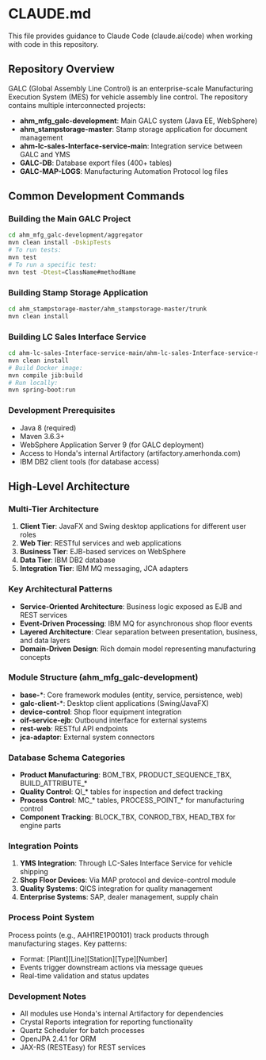 # CLAUDE.md

This file provides guidance to Claude Code (claude.ai/code) when working with code in this repository.

## Repository Overview

GALC (Global Assembly Line Control) is an enterprise-scale Manufacturing Execution System (MES) for vehicle assembly line control. The repository contains multiple interconnected projects:

- **ahm_mfg_galc-development**: Main GALC system (Java EE, WebSphere)
- **ahm_stampstorage-master**: Stamp storage application for document management
- **ahm-lc-sales-Interface-service-main**: Integration service between GALC and YMS
- **GALC-DB**: Database export files (400+ tables)
- **GALC-MAP-LOGS**: Manufacturing Automation Protocol log files

## Common Development Commands

### Building the Main GALC Project
```bash
cd ahm_mfg_galc-development/aggregator
mvn clean install -DskipTests
# To run tests:
mvn test
# To run a specific test:
mvn test -Dtest=ClassName#methodName
```

### Building Stamp Storage Application
```bash
cd ahm_stampstorage-master/ahm_stampstorage-master/trunk
mvn clean install
```

### Building LC Sales Interface Service
```bash
cd ahm-lc-sales-Interface-service-main/ahm-lc-sales-Interface-service-main
mvn clean install
# Build Docker image:
mvn compile jib:build
# Run locally:
mvn spring-boot:run
```

### Development Prerequisites
- Java 8 (required)
- Maven 3.6.3+
- WebSphere Application Server 9 (for GALC deployment)
- Access to Honda's internal Artifactory (artifactory.amerhonda.com)
- IBM DB2 client tools (for database access)

## High-Level Architecture

### Multi-Tier Architecture
1. **Client Tier**: JavaFX and Swing desktop applications for different user roles
2. **Web Tier**: RESTful services and web applications
3. **Business Tier**: EJB-based services on WebSphere
4. **Data Tier**: IBM DB2 database
5. **Integration Tier**: IBM MQ messaging, JCA adapters

### Key Architectural Patterns
- **Service-Oriented Architecture**: Business logic exposed as EJB and REST services
- **Event-Driven Processing**: IBM MQ for asynchronous shop floor events
- **Layered Architecture**: Clear separation between presentation, business, and data layers
- **Domain-Driven Design**: Rich domain model representing manufacturing concepts

### Module Structure (ahm_mfg_galc-development)
- **base-***: Core framework modules (entity, service, persistence, web)
- **galc-client-***: Desktop client applications (Swing/JavaFX)
- **device-control**: Shop floor equipment integration
- **oif-service-ejb**: Outbound interface for external systems
- **rest-web**: RESTful API endpoints
- **jca-adaptor**: External system connectors

### Database Schema Categories
- **Product Manufacturing**: BOM_TBX, PRODUCT_SEQUENCE_TBX, BUILD_ATTRIBUTE_*
- **Quality Control**: QI_* tables for inspection and defect tracking
- **Process Control**: MC_* tables, PROCESS_POINT_* for manufacturing control
- **Component Tracking**: BLOCK_TBX, CONROD_TBX, HEAD_TBX for engine parts

### Integration Points
1. **YMS Integration**: Through LC-Sales Interface Service for vehicle shipping
2. **Shop Floor Devices**: Via MAP protocol and device-control module
3. **Quality Systems**: QICS integration for quality management
4. **Enterprise Systems**: SAP, dealer management, supply chain

### Process Point System
Process points (e.g., AAH1RE1P00101) track products through manufacturing stages. Key patterns:
- Format: [Plant][Line][Station][Type][Number]
- Events trigger downstream actions via message queues
- Real-time validation and status updates

### Development Notes
- All modules use Honda's internal Artifactory for dependencies
- Crystal Reports integration for reporting functionality
- Quartz Scheduler for batch processes
- OpenJPA 2.4.1 for ORM
- JAX-RS (RESTEasy) for REST services